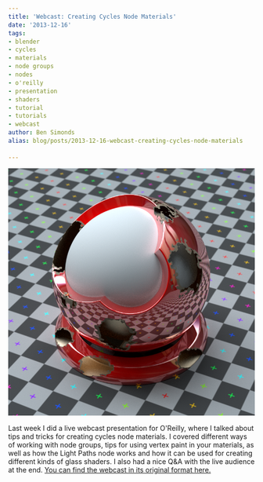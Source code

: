 ```yaml
---
title: 'Webcast: Creating Cycles Node Materials'
date: '2013-12-16'
tags:
- blender
- cycles
- materials
- node groups
- nodes
- o'reilly
- presentation
- shaders
- tutorial
- tutorials
- webcast
author: Ben Simonds
alias: blog/posts/2013-12-16-webcast-creating-cycles-node-materials

---
```


[![CracklyThing](/images/old/cracklything.png)](/images/old/cracklything.png)

Last week I did a live webcast presentation for O'Reilly, where I talked about tips and tricks for creating cycles node materials. I covered different ways of working with node groups, tips for using vertex paint in your materials, as well as how the Light Paths node works and how it can be used for creating different kinds of glass shaders. I also had a nice Q&A with the live audience at the end. [You can find the webcast in its original format here.](http://oreillynet.com/pub/e/2808)


